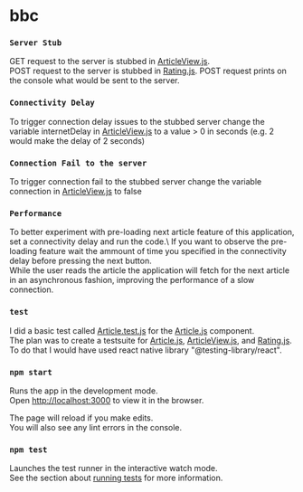 # bbc

### `Server Stub`
GET request to the server is stubbed in [ArticleView.js](./src/Routing/ArticleView.js).\
POST request to the server is stubbed in [Rating.js](./src/Routing/Rating.js). POST request prints on the console what would be sent to the server.

### `Connectivity Delay`

To trigger connection delay issues to the stubbed server change the variable internetDelay in [ArticleView.js](./src/Routing/ArticleView.js) to a value > 0 in seconds (e.g. 2 would make the delay of 2 seconds) 

### `Connection Fail to the server`

To trigger connection fail to the stubbed server change the variable connection in [ArticleView.js](./src/Routing/ArticleView.js) to false

### `Performance`

To better experiment with pre-loading next article feature of this application, set a connectivity delay and run the code.\ 
If you want to observe the pre-loading feature wait the ammount of time you specified in the connectivity delay before pressing the next button.\
While the user reads the article the application will fetch for the next article in an asynchronous fashion, improving the performance of a slow connection.

### `test`

I did a basic test called [Article.test.js](./src/Test/Article.test.js) for the [Article.js](./src/Components/Article.js) component.\
The plan was to create a testsuite for [Article.js](./src/Components/Article.js), [ArticleView.js](./src/Routing/ArticleView.js), and [Rating.js](./src/Routing/Rating.js).\
To do that I would have used react native library "@testing-library/react".

### `npm start`

Runs the app in the development mode.\
Open [http://localhost:3000](http://localhost:3000) to view it in the browser.

The page will reload if you make edits.\
You will also see any lint errors in the console.

### `npm test`

Launches the test runner in the interactive watch mode.\
See the section about [running tests](https://facebook.github.io/create-react-app/docs/running-tests) for more information.